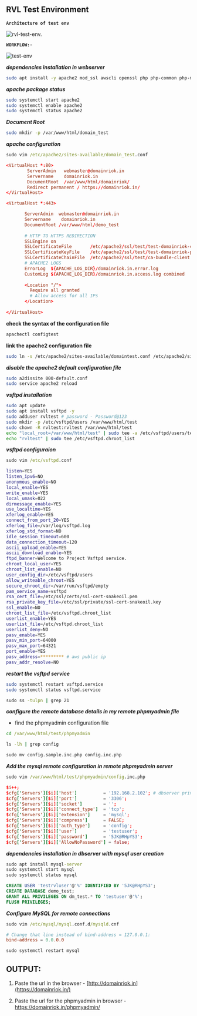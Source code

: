 ## RVL Test Environment

**`Architecture of test env`**

![rvl-test-env.](https://github.com/rcms-org/documentation/assets/91359308/399a9309-a25d-4af9-a7b5-3b677a8cccf7)

**`WORKFLOW:-`**

![test-env](https://github.com/rcms-org/documentation/assets/91359308/766edfa5-0757-4403-b67a-c626fb16ec9f)

_**dependencies installation in webserver**_
```sh
sudo apt install -y apache2 mod_ssl awscli openssl php php-common php-mbstring  php-xml php-mysqlnd php-gd php-mcrypt php-pdo  php-curl php-cli php-opcache php-zip wget unzip
```
**_apache package status_**
```sh
sudo systemctl start apache2
sudo systemctl enable apache2
sudo systemctl status apache2
```
**_Document Root_**
```sh
sudo mkdir -p /var/www/html/domain_test
```
_**apache configuration**_

```cmd
sudo vim /etc/apache2/sites-available/domain_test.conf
```

```conf
<VirtualHost *:80>
        ServerAdmin   webmaster@domainriok.in
        Servername    domainriok.in
        DocumentRoot  /var/www/html/domainriok/
        Redirect permanent / https://domainriok.in/
</VirtualHost>                 

<VirtualHost *:443>

       ServerAdmin  webmaster@domainriok.in
       Servername    domainriok.in
       DocumentRoot /var/www/html/demo_test
       
       # HTTP TO HTTPS REDIRECTION
       SSLEngine on
       SSLCertificateFile       /etc/apache2/ssl/test/test-domainriok-certificate.crt
       SSLCertificateKeyFile    /etc/apache2/ssl/test/test-domainriok-private.key
       SSLCertificateChainFile  /etc/apache2/ssl/test/ca-bundle-client.crt
       # APACHE2 LOGS
       ErrorLog  ${APACHE_LOG_DIR}/domainriok.in.error.log
       CustomLog ${APACHE_LOG_DIR}/domainriok.in.access.log combined
      
       <Location "/">
         Require all granted
         # Allow access for all IPs
       </Location>
       
</VirtualHost>
```
**check the syntax of the configuration file**
```sh
apachectl configtest
```
**link the apache2 configuration file**
```sh
sudo ln -s /etc/apache2/sites-available/domaintest.conf /etc/apache2/sites-enabled/
```
**_disable the apache2 default configuration file_**

```sh
sudo a2dissite 000-default.conf
sudo service apache2 reload
```
_**vsftpd installation**_

```sh
sudo apt update
sudo apt install vsftpd -y
sudo adduser rvltest # password - Password@123
sudo mkdir -p /etc/vsftpd/users /var/www/html/test
sudo chown -R rvltest:rvltest /var/www/html/test
echo "local_root=/var/www/html/test" | sudo tee -a /etc/vsftpd/users/test
echo "rvltest" | sudo tee /etc/vsftpd.chroot_list
```

_**vsftpd configuraion**_

```cmd
sudo vim /etc/vsftpd.conf
```
```sh
listen=YES
listen_ipv6=NO
anonymous_enable=NO
local_enable=YES
write_enable=YES
local_umask=022
dirmessage_enable=YES
use_localtime=YES
xferlog_enable=YES
connect_from_port_20=YES
xferlog_file=/var/log/vsftpd.log
xferlog_std_format=NO
idle_session_timeout=600
data_connection_timeout=120
ascii_upload_enable=YES
ascii_download_enable=YES
ftpd_banner=Welcome to Project Vsftpd service.
chroot_local_user=YES
chroot_list_enable=NO
user_config_dir=/etc/vsftpd/users
allow_writeable_chroot=YES
secure_chroot_dir=/var/run/vsftpd/empty
pam_service_name=vsftpd
rsa_cert_file=/etc/ssl/certs/ssl-cert-snakeoil.pem
rsa_private_key_file=/etc/ssl/private/ssl-cert-snakeoil.key
ssl_enable=NO
chroot_list_file=/etc/vsftpd.chroot_list
userlist_enable=YES
userlist_file=/etc/vsftpd.chroot_list
userlist_deny=NO
pasv_enable=YES
pasv_min_port=64000
pasv_max_port=64321
port_enable=YES
pasv_address=********* # aws public ip
pasv_addr_resolve=NO
```
**_restart the vsftpd service_**

```sh
sudo systemctl restart vsftpd.service
sudo systemctl status vsftpd.service
```
```cmd
sudo ss -tulpn | grep 21
```
**_configure the remote database details in my remote phpmyadmin file_**

* find the phpmyadmin configuration file
```cmd
cd /var/www/html/test/phpmyadmin
```
```cmd
ls -lh | grep config
```
```cmd
sudo mv config.sample.inc.php config.inc.php
```
**_Add the mysql remote configuration in remote phpmyadmin server_**

```cmd
sudo vim /var/www/html/test/phpmyadmin/config.inc.php
```

```conf
$i++;
$cfg['Servers'][$i]['host']          = '192.168.2.102'; # dbserver private ip
$cfg['Servers'][$i]['port']          = '3306';
$cfg['Servers'][$i]['socket']        = '';
$cfg['Servers'][$i]['connect_type']  = 'tcp';
$cfg['Servers'][$i]['extension']     = 'mysql';
$cfg['Servers'][$i]['compress']      = FALSE;
$cfg['Servers'][$i]['auth_type']     = 'config';
$cfg['Servers'][$i]['user']          = 'testuser';
$cfg['Servers'][$i]['password']      = '5JK@RHpYS3';
$cfg['Servers'][$i]['AllowNoPassword'] = false;
```

_**dependencies installation in dbserver with mysql user creation**_

```cmd
sudo apt install mysql-server
sudo systemctl start mysql
sudo systemctl status mysql
```
```sql
CREATE USER 'testrvluser'@'%' IDENTIFIED BY '5JK@RHpYS3';
CREATE DATABASE demo_test;
GRANT ALL PRIVILEGES ON dm_test.* TO 'testuser'@'%';
FLUSH PRIVILEGES;
```

_**Configure MySQL for remote connections**_

```cmd
sudo vim /etc/mysql/mysql.conf.d/mysqld.cnf
```
```conf
# Change that line instead of bind-address = 127.0.0.1:
bind-address = 0.0.0.0
```
```sql
sudo systemctl restart mysql
```
## OUTPUT:

1. Paste the url in the browser - [http://domainriok.in](https://domainriok.in/)

2. Paste the url for the phpmyadmin in browser - https://domainriok.in/phpmyadmin/
